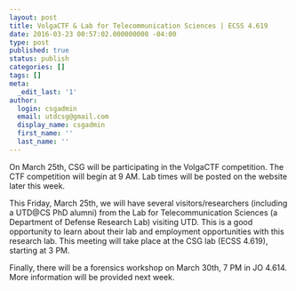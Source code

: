 ```yaml
---
layout: post
title: VolgaCTF & Lab for Telecommunication Sciences | ECSS 4.619
date: 2016-03-23 00:57:02.000000000 -04:00
type: post
published: true
status: publish
categories: []
tags: []
meta:
  _edit_last: '1'
author:
  login: csgadmin
  email: utdcsg@gmail.com
  display_name: csgadmin
  first_name: ''
  last_name: ''
---
```


On <span class="aBn" tabindex="0" data-term="goog_2132038479"><span class="aQJ">March 25th</span></span>, CSG will be participating in the VolgaCTF competition. The CTF competition will begin at <span class="aBn" tabindex="0" data-term="goog_2132038480"><span class="aQJ">9 AM</span></span>. Lab times will be posted on the website later this week.

This <span class="aBn" tabindex="0" data-term="goog_2132038477"><span class="aQJ">Friday, March 25th</span></span>, we will have several visitors/researchers (including a UTD@CS PhD alumni) from the Lab for Telecommunication Sciences (a Department of Defense Research Lab) visiting UTD. This is a good opportunity to learn about their lab and employment opportunities with this research lab. This meeting will take place at the CSG lab (ECSS 4.619), starting at <span class="aBn" tabindex="0" data-term="goog_2132038478"><span class="aQJ">3 PM</span></span>.

Finally, there will be a forensics workshop on <span class="aBn" tabindex="0" data-term="goog_2132038481"><span class="aQJ">March 30th, 7 PM</span></span> in JO 4.614. More information will be provided next week.
